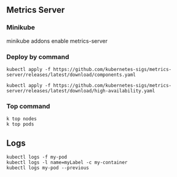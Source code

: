 ## Metrics Server
 

### Minikube

minikube addons enable metrics-server

### Deploy by command

```
kubectl apply -f https://github.com/kubernetes-sigs/metrics-server/releases/latest/download/components.yaml

kubectl apply -f https://github.com/kubernetes-sigs/metrics-server/releases/latest/download/high-availability.yaml
```

### Top command
```
k top nodes
k top pods
```

## Logs

```
kubectl logs -f my-pod   
kubectl logs -l name=myLabel -c my-container
kubectl logs my-pod --previous  

```
